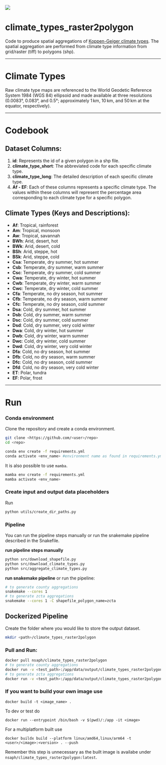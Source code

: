 [![](<https://img.shields.io/badge/Dataverse-10.7910/DVN/SYNPBS-orange>)](https://www.doi.org/10.7910/DVN/BG0OHO)

# climate_types_raster2polygon

Code to produce spatial aggregations of [Koppen-Geiger climate types](https://www.nature.com/articles/sdata2018214). The spatial aggregation are performed from climate type information from grid/raster (tiff) to polygons (shp).

---

# Climate Types

Raw climate type maps are referenced to the World Geodetic Reference System 1984 (WGS 84) ellipsoid and made available at three resolutions (0.0083°, 0.083°, and 0.5°; approximately 1 km, 10 km, and 50 km at the equator, respectively).

---

# Codebook

## Dataset Columns:

1. **id**: Represents the id of a given polygon in a shp file.
2. **climate_type_short**: The abbreviated code for each specific climate type.
3. **climate_type_long**: The detailed description of each specific climate type.
4. **Af - EF**: Each of these columns represents a specific climate type. The values within these columns will represent the percentage area corresponding to each climate type for a specific polygon.

## Climate Types (Keys and Descriptions):

- **Af**: Tropical, rainforest
- **Am**: Tropical, monsoon
- **Aw**: Tropical, savannah
- **BWh**: Arid, desert, hot
- **BWk**: Arid, desert, cold
- **BSh**: Arid, steppe, hot
- **BSk**: Arid, steppe, cold
- **Csa**: Temperate, dry summer, hot summer
- **Csb**: Temperate, dry summer, warm summer
- **Csc**: Temperate, dry summer, cold summer
- **Cwa**: Temperate, dry winter, hot summer
- **Cwb**: Temperate, dry winter, warm summer
- **Cwc**: Temperate, dry winter, cold summer
- **Cfa**: Temperate, no dry season, hot summer
- **Cfb**: Temperate, no dry season, warm summer
- **Cfc**: Temperate, no dry season, cold summer
- **Dsa**: Cold, dry summer, hot summer
- **Dsb**: Cold, dry summer, warm summer
- **Dsc**: Cold, dry summer, cold summer
- **Dsd**: Cold, dry summer, very cold winter
- **Dwa**: Cold, dry winter, hot summer
- **Dwb**: Cold, dry winter, warm summer
- **Dwc**: Cold, dry winter, cold summer
- **Dwd**: Cold, dry winter, very cold winter
- **Dfa**: Cold, no dry season, hot summer
- **Dfb**: Cold, no dry season, warm summer
- **Dfc**: Cold, no dry season, cold summer
- **Dfd**: Cold, no dry season, very cold winter
- **ET**: Polar, tundra
- **EF**: Polar, frost

---

# Run

### Conda environment

Clone the repository and create a conda environment.

```bash
git clone <https://github.com/<user>/repo>
cd <repo>

conda env create -f requirements.yml
conda activate <env_name> #environment name as found in requirements.yml
```

It is also possible to use `mamba`.

```bash
mamba env create -f requirements.yml
mamba activate <env_name>
```

### Create input and output data placeholders 

Run

```bash
python utils/create_dir_paths.py 
```

### Pipeline

You can run the pipeline steps manually or run the snakemake pipeline described in the Snakefile.

**run pipeline steps manually**

```bash
python src/download_shapefile.py
python src/download_climate_types.py
python src/aggregate_climate_types.py
```

**run snakemake pipeline**
or run the pipeline:

```bash
# to generate county aggregations
snakemake --cores 1 
# to generate zcta aggregations
snakemake --cores 1 -C shapefile_polygon_name=zcta
```

## Dockerized Pipeline

Create the folder where you would like to store the output dataset.

```bash 
mkdir <path>/climate_types_raster2polygon
```

### Pull and Run:

```bash
docker pull nsaph/climate_types_raster2polygon
# to generate county aggregations
docker run -v <test_path>:/app/data/output/climate_types_raster2polygon -t nsaph/climate_types_raster2polygon
# to generate zcta aggregations
docker run -v <test_path>:/app/data/output/climate_types_raster2polygon -t nsaph/climate_types_raster2polygon --cores 1 -C shapefile_polygon_name=zcta
```

### If you want to build your own image use

```
docker build -t <image_name> .
```

To dev or test do 
```
docker run --entrypoint /bin/bash -v $(pwd)/:/app -it <image> 
```

For a multiplatform built use
```
docker buildx build --platform linux/amd64,linux/arm64 -t <user>/<image>:<version> . --push
```
Remember this step is unnecessary as the built image is availabe under `nsaph/climate_types_raster2polygon:latest`.
